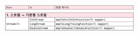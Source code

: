 <img src = "assets/built/postsImages/TheCornerstoneOfJava/2021-06-22-14cornerstoneJava14/img.png" width="80%" align="left"><br/>
